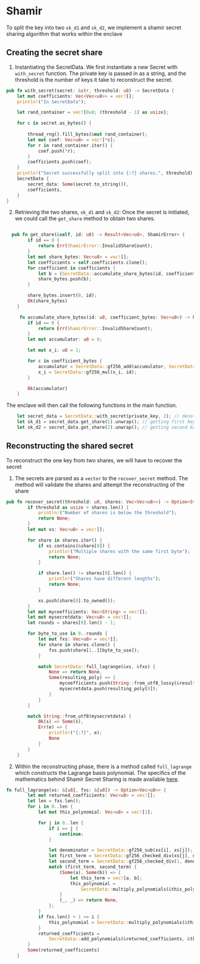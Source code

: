 # Shamir

To split the key into two `sk_d1` and `sk_d2`, we implement a shamir secret sharing algorithm that works within the enclave

## Creating the secret share

1. Instantiating the SecretData. We first instantiate a new Secret with `with_secret` function. The private key is passed in as a string, and the threshold is the number of keys it take to reconstruct the secret. 

```rust
pub fn with_secret(secret: &str, threshold: u8) -> SecretData {
    let mut coefficients: Vec<Vec<u8>> = vec![];
    println!("In SecretData");

    let rand_container = vec![0u8; (threshold - 1) as usize];

    for c in secret.as_bytes() {
        
        thread_rng().fill_bytes(&mut rand_container);
        let mut coef: Vec<u8> = vec![*c];
        for r in rand_container.iter() {
            coef.push(*r);
        }
        coefficients.push(coef);
    }
    println!("Secret successfully split into {:?} shares.", threshold);
    SecretData {
        secret_data: Some(secret.to_string()),
        coefficients,
    }
}
```

2. Retrieving the two shares, `sk_d1` and `sk_d2`: Once the secret is initiated, we could call the `get_share` method to obtain two shares.

```rust

  pub fn get_share(&self, id: u8) -> Result<Vec<u8>, ShamirError> {
        if id == 0 {
            return Err(ShamirError::InvalidShareCount);
        }
        let mut share_bytes: Vec<u8> = vec![];
        let coefficients = self.coefficients.clone();
        for coefficient in coefficients {
            let b = (SecretData::accumulate_share_bytes(id, coefficient))?;
            share_bytes.push(b);
        }

        share_bytes.insert(0, id);
        Ok(share_bytes)
    }

     fn accumulate_share_bytes(id: u8, coefficient_bytes: Vec<u8>) -> Result<u8, ShamirError> {
        if id == 0 {
            return Err(ShamirError::InvalidShareCount);
        }
        let mut accumulator: u8 = 0;

        let mut x_i: u8 = 1;

        for c in coefficient_bytes {
            accumulator = SecretData::gf256_add(accumulator, SecretData::gf256_mul(c, x_i));
            x_i = SecretData::gf256_mul(x_i, id);
        }

        Ok(accumulator)
    }
```

The enclave will then call the following functions in the main function.
```rust
    let secret_data = SecretData::with_secret(private_key, 2); // denotes two keys are required to reconstruct the secret
    let sk_d1 = secret_data.get_share(1).unwrap(); // getting first key 
    let sk_d2 = secret_data.get_share(2).unwrap(); // getting second key
```


## Reconstructing the shared secret

To reconstruct the one key from two shares, we will have to recover the secret

1. The secrets are parsed as a `vector` to the `recover_secret` method. The method will validate the shares and attempt the reconstructing of the share

```rust
pub fn recover_secret(threshold: u8, shares: Vec<Vec<u8>>) -> Option<String> {
        if threshold as usize > shares.len() {
            println!("Number of shares is below the threshold");
            return None;
        }
        let mut xs: Vec<u8> = vec![];

        for share in shares.iter() {
            if xs.contains(&share[0]) {
                println!("Multiple shares with the same first byte");
                return None;
            }

            if share.len() != shares[0].len() {
                println!("Shares have different lengths");
                return None;
            }

            xs.push(share[0].to_owned());
        }
        let mut mycoefficients: Vec<String> = vec![];
        let mut mysecretdata: Vec<u8> = vec![];
        let rounds = shares[0].len() - 1;

        for byte_to_use in 0..rounds {
            let mut fxs: Vec<u8> = vec![];
            for share in shares.clone() {
                fxs.push(share[1..][byte_to_use]);
            }

            match SecretData::full_lagrange(&xs, &fxs) {
                None => return None,
                Some(resulting_poly) => {
                    mycoefficients.push(String::from_utf8_lossy(&resulting_poly[..]).to_string());
                    mysecretdata.push(resulting_poly[0]);
                }
            }
        }

        match String::from_utf8(mysecretdata) {
            Ok(s) => Some(s),
            Err(e) => {
                println!("{:?}", e);
                None
            }
        }
    }

```

2. Within the reconstructing phase, there is a method called `full_lagrange` which constructs the Lagrange basis polynomial. The specifics of the mathematics behind Shamir Secret Sharing is made available [here](https://ericrafaloff.com/shamirs-secret-sharing-scheme/).

```rust
fn full_lagrange(xs: &[u8], fxs: &[u8]) -> Option<Vec<u8>> {
        let mut returned_coefficients: Vec<u8> = vec![];
        let len = fxs.len();
        for i in 0..len {
            let mut this_polynomial: Vec<u8> = vec![1];

            for j in 0..len {
                if i == j {
                    continue;
                }

                let denominator = SecretData::gf256_sub(xs[i], xs[j]);
                let first_term = SecretData::gf256_checked_div(xs[j], denominator);
                let second_term = SecretData::gf256_checked_div(1, denominator);
                match (first_term, second_term) {
                    (Some(a), Some(b)) => {
                        let this_term = vec![a, b];
                        this_polynomial =
                            SecretData::multiply_polynomials(&this_polynomial, &this_term);
                    }
                    (_, _) => return None,
                };
            }
            if fxs.len() + 1 >= i {
                this_polynomial = SecretData::multiply_polynomials(&this_polynomial, &[fxs[i]])
            }
            returned_coefficients =
                SecretData::add_polynomials(&returned_coefficients, &this_polynomial);
        }
        Some(returned_coefficients)
    }
```